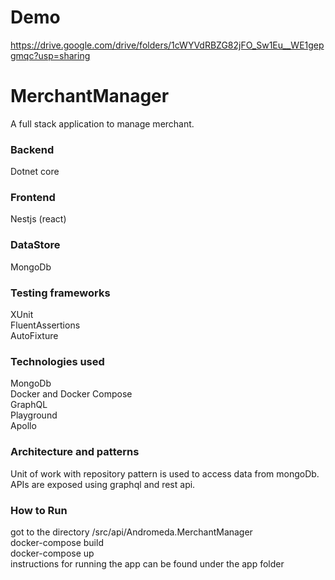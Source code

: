 # Demo

https://drive.google.com/drive/folders/1cWYVdRBZG82jFO_Sw1Eu__WE1gepgmqc?usp=sharing

# MerchantManager

A full stack application to manage merchant.

### Backend
Dotnet core </br>

### Frontend
Nestjs (react)

### DataStore
MongoDb

### Testing frameworks
XUnit </br>
FluentAssertions </br>
AutoFixture </br>

### Technologies used
MongoDb </br>
Docker and Docker Compose </br>
GraphQL </br>
Playground </br>
Apollo

### Architecture and patterns

Unit of work with repository pattern is used to access data from mongoDb. APIs are exposed using graphql and rest api.

### How to Run
got to the directory /src/api/Andromeda.MerchantManager </br>
docker-compose build </br>
docker-compose up </br>
instructions for running the app can be found under the app folder



